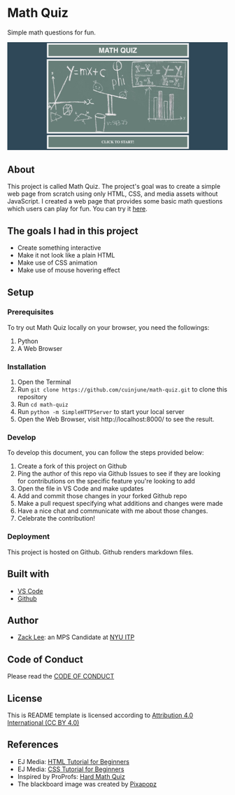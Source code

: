 <!-- Every README should start with an H1 -->
# Math Quiz
<!-- A one-sentence description of the project or assignment -->
Simple math questions for fun.

![Screenshot](screenshot.png)

<!-- It is good practice to add an about or summary -->
## About

This project is called Math Quiz.
The project's goal was to create a simple web page from scratch using only HTML, CSS, and media assets without JavaScript.
I created a web page that provides some basic math questions which users can play for fun. You can try it [here](https://cuinjune-math-quiz.glitch.me).

<!-- For your assignments you might consider  -->
## The goals I had in this project
* Create something interactive
* Make it not look like a plain HTML
* Make use of CSS animation
* Make use of mouse hovering effect

<!-- It is essential to describe how to set up your project -->
## Setup

<!-- Any knowledge or tools you will need beforehand -->
### Prerequisites

To try out Math Quiz locally on your browser, you need the followings: 
1. Python
2. A Web Browser

<!-- any installation needs should be defined -->
### Installation

1. Open the Terminal
2. Run `git clone https://github.com/cuinjune/math-quiz.git` to clone this repository
3. Run `cd math-quiz`
4. Run `python -m SimpleHTTPServer` to start your local server
5. Open the Web Browser, visit http://localhost:8000/ to see the result.

<!-- Write instructions on how to start working on your project -->
### Develop

To develop this document, you can follow the steps provided below:
1. Create a fork of this project on Github
2. Ping the author of this repo via Github Issues to see if they are looking for contributions on the specific feature you're looking to add
3. Open the file in VS Code and make updates 
4. Add and commit those changes in your forked Github repo
5. Make a pull request specifying what additions and changes were made
6. Have a nice chat and communicate with me about those changes. 
7. Celebrate the contribution! 

<!-- Notes about the deployment -->
### Deployment

This project is hosted on Github. Github renders markdown files.

## Built with

* [VS Code](https://code.visualstudio.com/)
* [Github](https://github.com)

## Author

* [Zack Lee](https://www.cuinjune.com/about): an MPS Candidate at [NYU ITP](https://itp.nyu.edu)

## Code of Conduct

Please read the [CODE OF CONDUCT](https://www.mozilla.org/en-US/about/governance/policies/participation/) 

## License

This is README template is licensed according to [Attribution 4.0 International (CC BY 4.0) ](https://creativecommons.org/licenses/by/4.0/)

<!-- References for resources and inspiration -->
## References

* EJ Media: [HTML Tutorial for Beginners](https://www.youtube.com/playlist?list=PLr6-GrHUlVf_ZNmuQSXdS197Oyr1L9sPB)
* EJ Media: [CSS Tutorial for Beginners](https://www.youtube.com/playlist?list=PLr6-GrHUlVf8JIgLcu3sHigvQjTw_aC9C) 
* Inspired by ProProfs: [Hard Math Quiz](https://www.proprofs.com/quiz-school/story.php?title=hard-math-quiz)
* The blackboard image was created by [Pixapopz](https://pixabay.com/photos/math-blackboard-education-classroom-1547018/)
